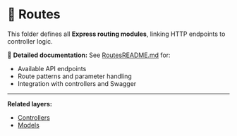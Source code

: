 # 🚦 Routes
This folder defines all **Express routing modules**, linking HTTP endpoints to controller logic.

📘 **Detailed documentation:**
See [RoutesREADME.md](./routes.README.md) for:
- Available API endpoints
- Route patterns and parameter handling
- Integration with controllers and Swagger

---
**Related layers:**
- [Controllers](../controllers/controller.README.md)
- [Models](../data/sql/models/models.README.md)
